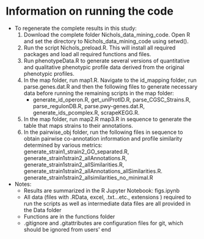 # Information on running the code

* To regenerate the complete results in this study:
	1.	Download the complete folder Nichols_data_mining_code. Open R and set the directory to Nichols_data_mining_code using setwd().
	2.	Run the script Nichols_preload.R. This will install all required packages and load all required functions and files.
	3.	Run phenotypeData.R to generate several versions of quantitative and qualitative phenotypic profile data derived from the original phenotypic profiles.
	4.	In the map folder, run map1.R. Navigate to the id_mapping folder, run parse.genes.dat.R and then the following files to generate necessary data before running the remaining scripts in the map folder: 
		+ generate_id_operon.R, get_uniProtID.R, parse_CGSC_Strains.R, parse_regulonDB.R, parse.pwy-genes.dat.R, generate_ids_pcomplex.R, scrapeKEGG.R.
	5.	In the map folder, run map2.R map3.R in sequence to generate the table that maps strains to their annotations.
	6.	In the pairwise_obj folder, run the following files in sequence to obtain pairwise co-annotation information and profile similarity determined by various metrics: generate_strain1_strain2_GO_separated.R, generate_strain1strain2_allAnnotations.R, generate_strain1strain2_allSimilarities.R, generate_strain1strain2_allAnnotations_allSimilarities.R.
generate_strain1strain2_allsimilarities_no_minimal.R
* Notes:
	+ Results are summarized in the R Jupyter Notebook: figs.ipynb
	+ All data (files with .RData, excel, .txt...etc., extensions ) required to run the scripts as well as intermediate data files are all provided in the Data folder
	+ Functions are in the functions folder
	+ .gitignore and .gitattributes are configuration files for git, which should be ignored from users' end
